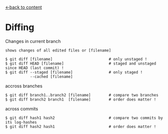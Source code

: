 [←back to content](https://github.com/pytherik/learning-git/wiki/Content)
# Diffing

Changes in current branch
```
shows changes of all edited files or [filename]

$ git diff [filename]                         # only unstaged !
$ git diff HEAD [filename]                    # staged and unstaged since HEAD (last commit) !
$ git diff --staged [filename]                # only staged !
           --cached [filename]
```
accross branches
```
$ git diff branch1..branch2 [filename]        # compare two branches
$ git diff branch2 branch1  [filename]        # order does matter !
```
across commits
```
$ git diff hash1 hash2                        # compare two commits by its log-hashes
$ git diff hash2 hash1                        # order does matter !
```



